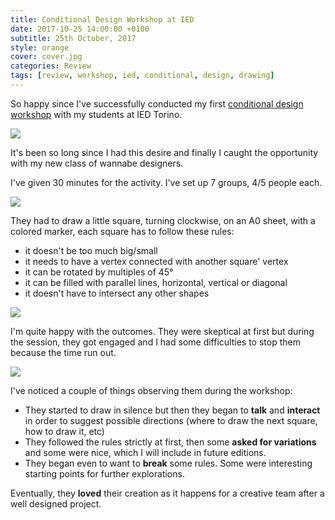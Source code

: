 ```yaml
---
title: Conditional Design Workshop at IED
date: 2017-10-25 14:00:00 +0100
subtitle: 25th October, 2017
style: orange
cover: cover.jpg
categories: Review
tags: [review, workshop, ied, conditional, design, drawing]
---
```


So happy since I've successfully conducted my first [conditional design workshop](https://conditionaldesign.org/) with my students at IED Torino.

![](/assets/posts/conditional-design-workshop-ied/cover.jpg)

It's been so long since I had this desire and finally I caught the opportunity with my new class of wannabe designers.

I've given 30 minutes for the activity. I've set up 7 groups,  4/5 people each.

![](/assets/posts/conditional-design-workshop-ied/4.jpg)

They had to draw a little square, turning clockwise, on an A0 sheet, with a colored marker, each square has to follow these rules:

- it doesn't be too much big/small
- it needs to have a vertex connected with another square' vertex
- it can be rotated by multiples of 45°
- it can be filled with parallel lines, horizontal, vertical or diagonal
- it doesn't have to intersect any other shapes

![](/assets/posts/conditional-design-workshop-ied/rules.gif)

I'm quite happy with the outcomes. They were skeptical at first but during the session, they got engaged and I had some difficulties to stop them because the time run out.

![](/assets/posts/conditional-design-workshop-ied/3.jpg)

I've noticed a couple of things observing them during the workshop:

- They started to draw in silence but then they began to **talk** and **interact** in order to suggest possible directions (where to draw the next square, how to draw it, etc)
- They followed the rules strictly at first, then some **asked for variations** and some were nice, which I will include in future editions.
- They began even to want to **break** some rules. Some were interesting starting points for further explorations.

Eventually, they **loved** their creation as it happens for a creative team after a well designed project.